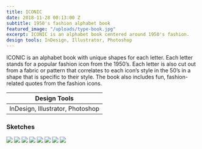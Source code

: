 ```yaml
---
title: ICONIC
date: 2018-11-28 00:13:00 Z
subtitle: 1950's fashion alphabet book
featured_image: "/uploads/type-book.jpg"
excerpt: ICONIC is an alphabet book centered around 1950's fashion.
design tools: InDesign, Illustrator, Photoshop
---
```


ICONIC is an alphabet book with unique shapes for each letter. Each letter stands for a popular fashion icon from the 1950’s. Each letter is also cut out from a fabric or pattern that correlates to each icon’s style in the 50’s in a shape that is specific to their style. The book also includes fun, fashion-related quotes from the fashion icons.

| Design Tools                     |
|----------------------------------|
| InDesign, Illustrator, Photoshop |

### Sketches

<div class="gallery" data-columns="4">
	<img src="/uploads/sketch1.jpg">
	<img src="/uploads/sketch2.jpg">
        <img src="/uploads/sketch3.jpg">
        <img src="/uploads/sketch4.jpg">
        <img src="/uploads/sketch5.jpg">
        <img src="/uploads/sketch6.jpg">
        <img src="/uploads/sketch7.jpg">
        <img src="/uploads/sketch8.jpg">
</div>